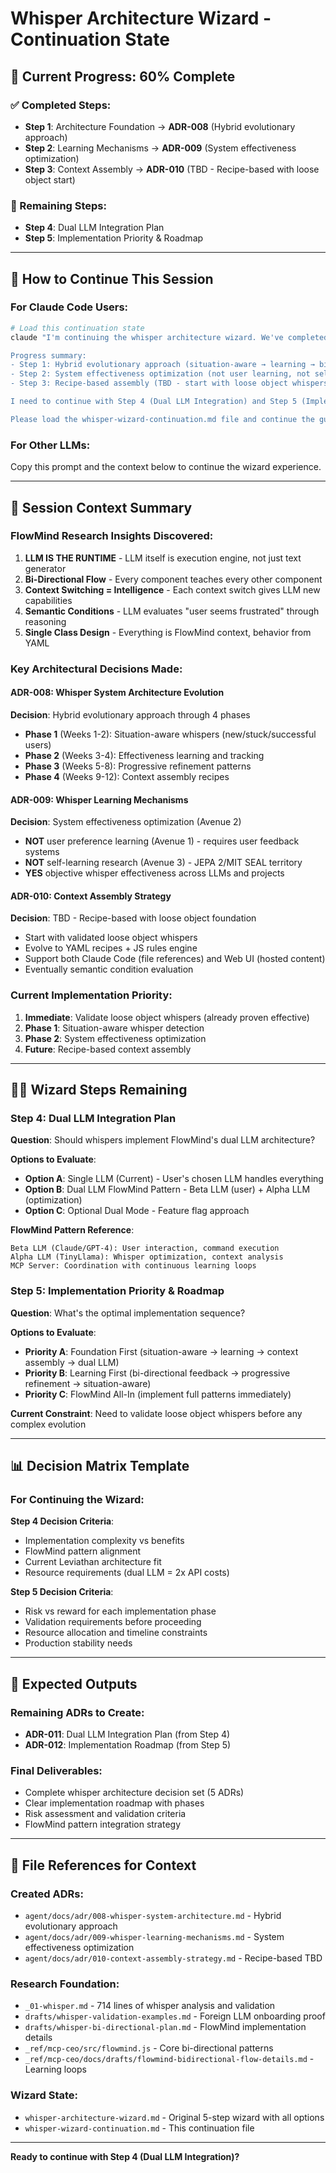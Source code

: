 # Whisper Architecture Wizard - Continuation State

## 📍 Current Progress: 60% Complete

### ✅ Completed Steps:
- **Step 1**: Architecture Foundation → **ADR-008** (Hybrid evolutionary approach)
- **Step 2**: Learning Mechanisms → **ADR-009** (System effectiveness optimization)  
- **Step 3**: Context Assembly → **ADR-010** (TBD - Recipe-based with loose object start)

### 🎯 Remaining Steps:
- **Step 4**: Dual LLM Integration Plan
- **Step 5**: Implementation Priority & Roadmap

---

## 🔄 How to Continue This Session

### For Claude Code Users:
```bash
# Load this continuation state
claude "I'm continuing the whisper architecture wizard. We've completed Steps 1-3 and created ADRs 008-010. 

Progress summary:
- Step 1: Hybrid evolutionary approach (situation-aware → learning → bi-directional)
- Step 2: System effectiveness optimization (not user learning, not self-learning research)  
- Step 3: Recipe-based assembly (TBD - start with loose object whispers)

I need to continue with Step 4 (Dual LLM Integration) and Step 5 (Implementation Priority). 

Please load the whisper-wizard-continuation.md file and continue the guided wizard experience."
```

### For Other LLMs:
Copy this prompt and the context below to continue the wizard experience.

---

## 🧠 Session Context Summary

### FlowMind Research Insights Discovered:
1. **LLM IS THE RUNTIME** - LLM itself is execution engine, not just text generator
2. **Bi-Directional Flow** - Every component teaches every other component
3. **Context Switching = Intelligence** - Each context switch gives LLM new capabilities  
4. **Semantic Conditions** - LLM evaluates "user seems frustrated" through reasoning
5. **Single Class Design** - Everything is FlowMind context, behavior from YAML

### Key Architectural Decisions Made:

#### ADR-008: Whisper System Architecture Evolution
**Decision**: Hybrid evolutionary approach through 4 phases
- **Phase 1** (Weeks 1-2): Situation-aware whispers (new/stuck/successful users)
- **Phase 2** (Weeks 3-4): Effectiveness learning and tracking
- **Phase 3** (Weeks 5-8): Progressive refinement patterns  
- **Phase 4** (Weeks 9-12): Context assembly recipes

#### ADR-009: Whisper Learning Mechanisms  
**Decision**: System effectiveness optimization (Avenue 2)
- **NOT** user preference learning (Avenue 1) - requires user feedback systems
- **NOT** self-learning research (Avenue 3) - JEPA 2/MIT SEAL territory
- **YES** objective whisper effectiveness across LLMs and projects

#### ADR-010: Context Assembly Strategy
**Decision**: TBD - Recipe-based with loose object foundation
- Start with validated loose object whispers
- Evolve to YAML recipes + JS rules engine
- Support both Claude Code (file references) and Web UI (hosted content)
- Eventually semantic condition evaluation

### Current Implementation Priority:
1. **Immediate**: Validate loose object whispers (already proven effective)
2. **Phase 1**: Situation-aware whisper detection  
3. **Phase 2**: System effectiveness optimization
4. **Future**: Recipe-based context assembly

---

## 🧙‍♂️ Wizard Steps Remaining

### Step 4: Dual LLM Integration Plan

**Question**: Should whispers implement FlowMind's dual LLM architecture?

**Options to Evaluate**:
- **Option A**: Single LLM (Current) - User's chosen LLM handles everything
- **Option B**: Dual LLM FlowMind Pattern - Beta LLM (user) + Alpha LLM (optimization)  
- **Option C**: Optional Dual Mode - Feature flag approach

**FlowMind Pattern Reference**:
```
Beta LLM (Claude/GPT-4): User interaction, command execution
Alpha LLM (TinyLlama): Whisper optimization, context analysis  
MCP Server: Coordination with continuous learning loops
```

### Step 5: Implementation Priority & Roadmap

**Question**: What's the optimal implementation sequence?

**Options to Evaluate**:
- **Priority A**: Foundation First (situation-aware → learning → context assembly → dual LLM)
- **Priority B**: Learning First (bi-directional feedback → progressive refinement → situation-aware)
- **Priority C**: FlowMind All-In (implement full patterns immediately)

**Current Constraint**: Need to validate loose object whispers before any complex evolution

---

## 📊 Decision Matrix Template

### For Continuing the Wizard:

**Step 4 Decision Criteria**:
- Implementation complexity vs benefits
- FlowMind pattern alignment
- Current Leviathan architecture fit
- Resource requirements (dual LLM = 2x API costs)

**Step 5 Decision Criteria**:
- Risk vs reward for each implementation phase
- Validation requirements before proceeding
- Resource allocation and timeline constraints
- Production stability needs

---

## 🎯 Expected Outputs

### Remaining ADRs to Create:
- **ADR-011**: Dual LLM Integration Plan (from Step 4)
- **ADR-012**: Implementation Roadmap (from Step 5)

### Final Deliverables:
- Complete whisper architecture decision set (5 ADRs)
- Clear implementation roadmap with phases
- Risk assessment and validation criteria
- FlowMind pattern integration strategy

---

## 📁 File References for Context

### Created ADRs:
- `agent/docs/adr/008-whisper-system-architecture.md` - Hybrid evolutionary approach
- `agent/docs/adr/009-whisper-learning-mechanisms.md` - System effectiveness optimization
- `agent/docs/adr/010-context-assembly-strategy.md` - Recipe-based TBD

### Research Foundation:
- `_01-whisper.md` - 714 lines of whisper analysis and validation
- `drafts/whisper-validation-examples.md` - Foreign LLM onboarding proof
- `drafts/whisper-bi-directional-plan.md` - FlowMind implementation details
- `_ref/mcp-ceo/src/flowmind.js` - Core bi-directional patterns
- `_ref/mcp-ceo/docs/drafts/flowmind-bidirectional-flow-details.md` - Learning loops

### Wizard State:
- `whisper-architecture-wizard.md` - Original 5-step wizard with all options
- `whisper-wizard-continuation.md` - This continuation file

---

**Ready to continue with Step 4 (Dual LLM Integration)?**